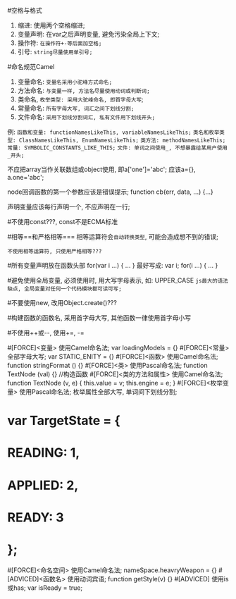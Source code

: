 #空格与格式
1. 缩进: 使用两个空格缩进;
2. 变量声明: 在var之后声明变量, 避免污染全局上下文;
3. 操作符: `在操作符+-等后面加空格;`
4. 引号: `string尽量使用单引号;`

#命名规范Camel
1. 变量命名: `变量名采用小驼峰方式命名;`
2. 方法命名: `与变量一样, 方法名尽量使用动词或判断词;`
3. 类命名, `枚举类型: 采用大驼峰命名, 即首字母大写`;
4. 常量命名: `所有字母大写, 词汇之间下划线分割;`
5. 文件命名: `采用下划线分割词汇, 私有文件用下划线开头;`

例:
`函数和变量: functionNamesLikeThis, variableNamesLikeThis;`
`类名和枚举类型: ClassNamesLikeThis, EnumNamesLikeThis;`
`类方法: methodNamesLikeThis;`
`常量: SYMBOLIC_CONSTANTS_LIKE_THIS;`
`文件: 单词之间使用_, 不想暴露给某用户使用_开头;`

不应把array当作关联数组或object使用, 即a['one']='abc';
应该a={}, a.one='abc';

node回调函数的第一个参数应该是错误提示;
function cb(err, data, ...) {...}

声明变量应该每行声明一个, 不应声明在一行;

#不使用const???, const不是ECMA标准

#相等==和严格相等===
相等运算符会`自动转换类型`, 可能会造成想不到的错误;

`不使用相等运算符, 只使用严格相等???`

#所有变量声明放在函数头部
for(var i ...) {
    ...
}
最好写成:
var i;
for(i ...) {
    ...
}

#避免使用全局变量, 必须使用时, 用大写字母表示, 如: UPPER_CASE
`js最大的语法缺点, 全局变量对任何一个代码模块都可读可写;`

#不要使用new, 改用Object.create()???

#构建函数的函数名, 采用首字母大写, 其他函数一律使用首字母小写

#不使用++或--, 使用+=, -=

#[FORCE]<变量> 使用Camel命名法; var loadingModels = {}
#[FORCE]<常量> 全部字母大写; var STATIC_ENITY = {}
#[FORCE]<函数> 使用Camel命名法; function stringFormat () {}
#[FORCE]<类> 使用Pascal命名法; function TextNode (val) {} //构造函数
#[FORCE]<类的方法和属性> 使用Camel命名法; function TextNode (v, e) { this.value = v; this.engine = e; }
#[FORCE]<枚举变量> 使用Pascal命名法; 枚举属性全部大写, 单词间下划线分割; 
#                 var TargetState = {
#                     READING: 1,
#                     APPLIED: 2,
#                     READY: 3
#                 };
#[FORCE]<命名空间> 使用Camel命名法; nameSpace.heavryWeapon = {}
#[ADVICED]<函数名> 使用动词宾语; function getStyle(v) {}
#[ADVICED]<Boolean> 使用is或has; var isReady = true;



